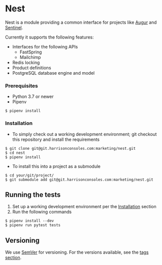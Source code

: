 # Nest
Nest is a module providing a common interface for projects like 
[Augur]() and [Sentinel](https://git.harrisonconsoles.com/marketing/sentinel).

Currently it supports the following features:

- Interfaces for the following APIs
  - FastSpring
  - Mailchimp
- Redis locking
- Product definitions
- PostgreSQL database engine and model

### Prerequisites

- Python 3.7 or newer
- Pipenv

```
$ pipenv install
```

### Installation

- To simply check out a working development environment; git checkout this 
repository and install the requirements
```
$ git clone git@git.harrisonconsoles.com:marketing/nest.git
$ cd nest
$ pipenv install
```

- To install this into a project as a submodule
```
$ cd your/git/project/
$ git submodule add git@git.harrisonconsoles.com:marketing/nest.git
```

## Running the tests

1. Set up a working development environment per the 
[Installation](#Installation) section
2. Run the following commands
```
$ pipenv install --dev
$ pipenv run pytest tests
```

## Versioning

We use [SemVer](http://semver.org/) for versioning. For the versions available, 
see the [tags section](https://git.harrisonconsoles.com/marketing/nest/-/tags). 
